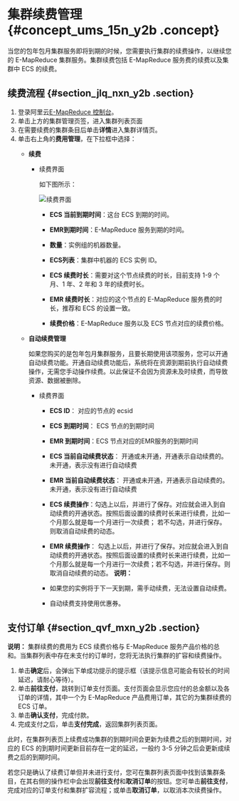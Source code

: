 # 集群续费管理 {#concept_ums_15n_y2b .concept}

当您的包年包月集群服务即将到期的时候，您需要执行集群的续费操作，以继续您的 E-MapReduce 集群服务。集群续费包括 E-MapReduce 服务费的续费以及集群中 ECS 的续费。

## 续费流程 {#section_jlq_nxn_y2b .section}

1.  登录阿里云[E-MapReduce 控制台](https://emr.console.aliyun.com/)。
2.  单击上方的集群管理页签，进入集群列表页面
3.  在需要续费的集群条目后单击**详情**进入集群详情页。
4.  单击右上角的**费用管理**，在下拉框中选择：
    -   **续费** 
        -   续费界面

            如下图所示：

            ![续费界面](http://static-aliyun-doc.oss-cn-hangzhou.aliyuncs.com/assets/img/17860/155704095810451_zh-CN.png)

            -   **ECS 当前到期时间**：这台 ECS 到期的时间。

            -   **EMR到期时间**：E-MapReduce 服务到期的时间。

            -   **数量**：实例组的机器数量。

            -   **ECS列表**：集群中机器的 ECS 实例 ID。

            -   **ECS 续费时长**：需要对这个节点续费的时长，目前支持 1-9 个月、1 年、2 年和 3 年的续费时长。

            -   **EMR 续费时长**：对应的这个节点的 E-MapReduce 服务费的时长，推荐和 ECS 的设置一致。

            -   **续费价格**：E-MapReduce 服务以及 ECS 节点对应的续费价格。

    -   **自动续费管理** 

        如果您购买的是包年包月集群服务，且要长期使用该项服务，您可以开通自动续费功能。开通自动续费功能后，系统将在资源到期前执行自动续费操作，无需您手动操作续费。以此保证不会因为资源未及时续费，而导致资源、数据被删除。

        -   续费界面

            -   **ECS ID**： 对应的节点的 ecsid
            -   **ECS 到期时间**： ECS 节点的到期时间
            -   **EMR 到期时间**：ECS 节点对应的EMR服务的到期时间
            -   **ECS 当前自动续费状态**： 开通或未开通，开通表示自动续费的。未开通，表示没有进行自动续费
            -   **EMR 当前自动续费状态**： 开通或未开通，开通表示自动续费的。未开通，表示没有进行自动续费
            -   **ECS 续费操作**：勾选上以后，并进行了保存。对应就会进入到自动续费的开通状态。按照后面设置的续费时长来进行续费，比如一个月那么就是每一个月进行一次续费； 若不勾选，并进行保存。则取消自动续费的动态。
            -   **EMR 续费操作**： 勾选上以后，并进行了保存。对应就会进入到自动续费的开通状态。按照后面设置的续费时长来进行续费，比如一个月那么就是每一个月进行一次续费；若不勾选，并进行保存。则取消自动续费的动态。
            **说明：** 

            -   如果您的实例将于下一天到期，需手动续费，无法设置自动续费。
            -   自动续费支持使用优惠券。

## 支付订单 {#section_qvf_mxn_y2b .section}

**说明：** 集群续费的费用为 ECS 续费价格与 E-MapReduce 服务产品价格的总和。当集群列表中存在未支付的订单时，您将无法执行集群的扩容和续费操作。

1.  单击**确定**后，会弹出下单成功提示的提示框（该提示信息可能会有较长的时间延迟，请耐心等待）。
2.  单击**前往支付**，跳转到订单支付页面。支付页面会显示您应付的总金额以及各订单的详情，其中一个为 E-MapReduce 产品费用订单，其它的为集群续费的 ECS 订单。
3.  单击**确认支付**，完成付款。
4.  完成支付之后，单击**支付完成**，返回集群列表页面。

此时，在集群列表页上续费成功集群的到期时间会更新为续费之后的到期时间，对应的 ECS 的到期时间更新目前存在一定的延迟，一般约 3-5 分钟之后会更新成续费之后的到期时间。

若您只是确认了续费订单但并未进行支付，您可在集群列表页面中找到该集群条目，在其右侧的操作栏中会出现**前往支付**和**取消订单**的按钮。您可单击**前往支付**，完成对应的订单支付和集群扩容流程；或单击**取消订单**，以取消本次续费操作。

